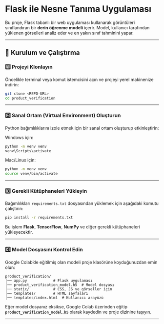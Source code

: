 # Flask ile Nesne Tanıma Uygulaması

Bu proje, Flask tabanlı bir web uygulaması kullanarak görüntüleri sınıflandıran bir **derin öğrenme modeli** içerir. Model, kullanıcı tarafından yüklenen görselleri analiz eder ve en yakın sınıf tahminini yapar.

---

## 🚀 Kurulum ve Çalıştırma

### **1️⃣ Projeyi Klonlayın**
Öncelikle terminal veya komut istemcisini açın ve projeyi yerel makinenize indirin:

```bash
git clone <REPO-URL>
cd product_verification
```

---

### **2️⃣ Sanal Ortam (Virtual Environment) Oluşturun**
Python bağımlılıklarını izole etmek için bir sanal ortam oluşturup etkinleştirin:

Windows için:
```bash
python -m venv venv
venv\Scripts\activate
```

Mac/Linux için:
```bash
python -m venv venv
source venv/bin/activate
```

---

### **3️⃣ Gerekli Kütüphaneleri Yükleyin**
Bağımlılıkları `requirements.txt` dosyasından yüklemek için aşağıdaki komutu çalıştırın:

```bash
pip install -r requirements.txt
```

Bu işlem **Flask**, **TensorFlow**, **NumPy** ve diğer gerekli kütüphaneleri yükleyecektir.

---

### **4️⃣ Model Dosyasını Kontrol Edin**
Google Colab’de eğitilmiş olan modeli proje klasörüne koyduğunuzdan emin olun:

```
product_verification/
│── app.py            # Flask uygulaması
│── product_verification_model.h5  # Model dosyası
│── static/           # CSS, JS ve görseller için
│── templates/        # HTML sayfaları
│── templates/index.html  # Kullanıcı arayüzü
```

Eğer model dosyanız eksikse, Google Colab üzerinden eğitip **`product_verification_model.h5`** olarak kaydedin ve proje dizinine taşıyın.

---

###
